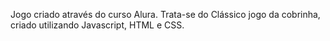Jogo criado através do curso Alura.
Trata-se do Clássico jogo da cobrinha, criado utilizando Javascript, HTML e CSS.
